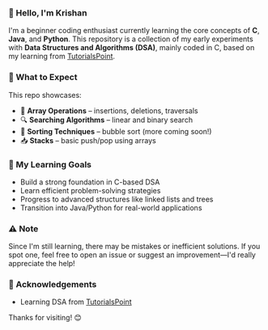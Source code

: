 ### 👋 Hello, I'm Krishan

I'm a beginner coding enthusiast currently learning the core concepts of **C**, **Java**, and **Python**. This repository is a collection of my early experiments with **Data Structures and Algorithms (DSA)**, mainly coded in C, based on my learning from [TutorialsPoint](https://www.tutorialspoint.com/data_structures_algorithms/index.htm).

### 📘 What to Expect
This repo showcases:
- 🔢 **Array Operations** – insertions, deletions, traversals
- 🔍 **Searching Algorithms** – linear and binary search
- 🧼 **Sorting Techniques** – bubble sort (more coming soon!)
- 📥 **Stacks** – basic push/pop using arrays

### 🚀 My Learning Goals
- Build a strong foundation in C-based DSA
- Learn efficient problem-solving strategies
- Progress to advanced structures like linked lists and trees
- Transition into Java/Python for real-world applications

### ⚠️ Note
Since I'm still learning, there may be mistakes or inefficient solutions. If you spot one, feel free to open an issue or suggest an improvement—I'd really appreciate the help!

### 🙌 Acknowledgements
- Learning DSA from [TutorialsPoint](https://www.tutorialspoint.com/data_structures_algorithms/index.htm)

Thanks for visiting! 😊
